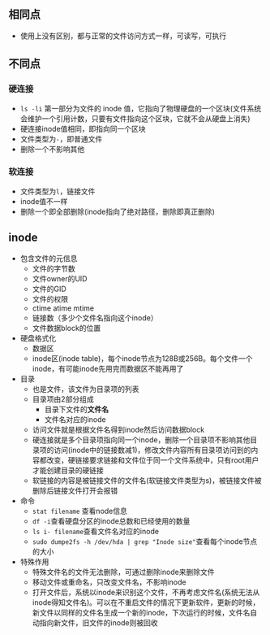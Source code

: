 ## 相同点
- 使用上没有区别，都与正常的文件访问方式一样，可读写，可执行

## 不同点
### 硬连接
- `ls -li` 第一部分为文件的 inode 值，它指向了物理硬盘的一个区块(文件系统会维护一个引用计数，只要有文件指向这个区块，它就不会从硬盘上消失)
- 硬连接inode值相同，即指向同一个区块
- 文件类型为`-`，即普通文件
- 删除一个不影响其他
### 软连接
- 文件类型为`l`，链接文件
- inode值不一样
- 删除一个即全部删除(inode指向了绝对路径，删除即真正删除)


## inode
- 包含文件的元信息
  - 文件的字节数
  - 文件owner的UID
  - 文件的GID
  - 文件的权限
  - ctime atime mtime
  - 链接数（多少个文件名指向这个inode）
  - 文件数据block的位置
- 硬盘格式化
  - 数据区
  - inode区(inode table)，每个inode节点为128B或256B。每个文件一个inode，有可能inode先用完而数据区不能再用了
- 目录
  - 也是文件，该文件为目录项的列表
  - 目录项由2部分组成
    - 目录下文件的**文件名**
    - 文件名对应的inode
  - 访问文件就是根据文件名得到inode然后访问数据block
  - 硬连接就是多个目录项指向同一个inode，删除一个目录项不影响其他目录项的访问(inode中的链接数减1)，修改文件内容所有目录项访问到的内容都改变，硬链接要求链接和文件位于同一个文件系统中，只有root用户才能创建目录的硬链接
  - 软链接的内容是被链接文件的文件名(软链接文件类型为s)，被链接文件被删除后链接文件打开会报错
- 命令
  - `stat filename` 查看node信息
  - `df -i`查看硬盘分区的inode总数和已经使用的数量
  - `ls i- filename`查看文件名对应的inode
  - `sudo dumpe2fs -h /dev/hda | grep "Inode size"`查看每个inode节点的大小
- 特殊作用
  - 特殊文件名的文件无法删除，可通过删除inode来删除文件
  - 移动文件或重命名，只改变文件名，不影响inode
  - 打开文件后，系统以inode来识别这个文件，不再考虑文件名(系统无法从inode得知文件名)。可以在不重启文件的情况下更新软件，更新的时候，新文件以同样的文件名生成一个新的inode，下次运行的时候，文件名自动指向新文件，旧文件的inode则被回收
